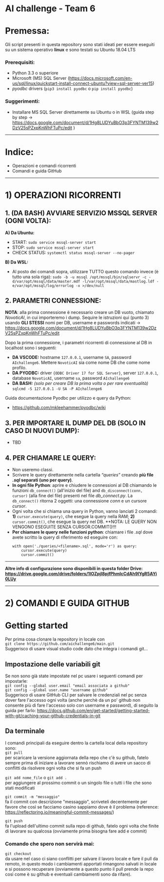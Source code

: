 # AI challenge - Team 6
# Premessa:
Gli script presenti in questa repository sono stati ideati per essere eseguiti su un sistema operativo **linux** e sono testati su Ubuntu 18.04 LTS  
### Prerequisiti:  
* Python 3.3 o superiore   
* Microsoft (MS) SQL Server (https://docs.microsoft.com/en-us/sql/linux/quickstart-install-connect-ubuntu?view=sql-server-ver15)  
* *pyodbc* drivers (```pip3 install pyodbc``` o ```pip install pyodbc```)  
### Suggerimenti:  
* Installare MS SQL Server direttamente su Ubuntu o in WSL (guida step by step -> https://docs.google.com/document/d/1Hg8LUDYuBbO3p3FYNTM139w2DzV25sPZxpKnWhFTuPc/edit )

---

# Indice:
* Operazioni e comandi ricorrenti
* Comandi e guida GitHub


---

# 1) OPERAZIONI RICORRENTI

## 1. (DA BASH) AVVIARE SERVIZIO MSSQL SERVER (OGNI VOLTA):
**A) Da Ubuntu:**
* START: ```sudo service mssql-server start```
* STOP: ```sudo service mssql-server start```
* CHECK STATUS: ```systemctl status mssql-server --no-pager```

**B) Da WSL:**
* Al posto dei comandi sopra, utilizzare TUTTO questo comando invece (è tutto una sola riga): ```sudo -b -u mssql /opt/mssql/bin/sqlservr -c -d/var/opt/mssql/data/master.mdf -l/var/opt/mssql/data/mastlog.ldf -e/var/opt/mssql/log/errorlog -x >/dev/null```




## 2. PARAMETRI CONNESSIONE:
**NOTA**: alla prima connessione è necessario creare un DB vuoto, chiamato *NovoticAI*, in cui importeremo i dump. Sequire le istruzioni qui (punto 3) usando **GLI STESSI** nomi per DB, username e passwords indicati -> https://docs.google.com/document/d/1Hg8LUDYuBbO3p3FYNTM139w2DzV25sPZxpKnWhFTuPc/edit

Dopo la prima connessione, i parametri ricorrenti di connessione al DB in localhost sono i seguenti:
* **DA VSCODE:** hostname ```127.0.0.1```, username ```SA```, password ```AIchallenge6```. Mettere ```NovoticAI``` sia come nome DB che come nome profilo.
* **DA PYODBC:** driver ```{ODBC Driver 17 for SQL Server}```, server ```127.0.0.1```, database ```NovoticAI```, username ```sa```, password ```AIchallenge6```
* **DA BASH:** *(solo per creare DB la prima volta o per rare eventualità)* ```sqlcmd -S 127.0.0.1 -U SA -P AIchallenge6```

Guida documentazione Pyodbc per utilizzo e query da Python:
* https://github.com/mkleehammer/pyodbc/wiki


## 3. PER IMPORTARE IL DUMP DEL DB (SOLO IN CASO DI NUOVI DUMP):
* TBD


## 4. PER CHIAMARE LE QUERY:
* Non useremo classi.
* Scrivere le query direttamente nella cartella *“queries”* creando **più file *.sql* separati (uno per query)**.
* **In ogni file Python**: aprire e chiudere le connessioni al DB chiamando le funzioni ```db_connect()``` (all'inizio del file) and ```db_disconnect(conn, cursor)``` (alla fine del file) presenti nel file *db_connect.py*. La ```db_connect()``` ritorna 2 oggetti: una connessione *conn* e un cursore *cursor*.
* Ogni volta che si chiama una query in Python, vanno lanciati 2 comandi: **1)** ```cursor.execute(query)```, che esegue la query nella RAM; **2)** ```cursor.commit()```, che esegue la query nel DB. **NOTA: LE QUERY NON VENGONO ESEGUITE SENZA CURSOR.COMMIT()!!!
* **Per chiamare le query nelle funzioni python**: chiamare i file *.sql* dove avete scritto la query di riferimento ed eseguire con:
    ```
    with open('./queries/<filename>.sql', mode='r') as query:
        cursor.execute(query)
        cursor.commit()
    ```


---

**Altre info di configurazione sono disponibili in questa folder Drive: https://drive.google.com/drive/folders/1lOZpjl8pjfPhmlcCdAh9lYgR5AYi0LUy**

---


# 2) COMANDI E GUIDA GITHUB
# Getting started
Per prima cosa clonare la repository in locale con  
```git clone https://github.com/aichallenge6/main.git```  
Suggerisco di usare visual studio code dato che integra i comandi git...  
## Impostazione delle variabili git
Se non sono già state impostate nel pc usare i seguenti comandi per impostarle:  
```git config --global user.email "email associata a github"```  
```git config --global user.name "username github"```  
Suggerisco di usare GitHub CLI per salvare le credenziali nel pc senza dover fare l'accesso ogni volta (anche perchè da un po' github non consente più di fare l'accesso solo con username e password), di seguito la guida per farlo: https://docs.github.com/en/get-started/getting-started-with-git/caching-your-github-credentials-in-git
## Da terminale
I comandi principali da eseguire dentro la cartella local della repository sono:  
```git pull```   
per scaricare la versione aggiornata della repo che c'è su github, fatelo sempre prima di iniziare a lavorare sennò rischiamo di avere un sacco di conflitti da risolvere ogni volta che si fa un push    

```git add nome_file``` o ```git add .```   
per aggiungere al prossimo commit o un singolo file o tutti i file che sono stati modificati  
  
```git commit -m "messaggio"```  
fa il commit con descrizione "messaggio", scriveteli decentemente per favore che così se facciamo casino sappiamo dove è il problema (reference: https://reflectoring.io/meaningful-commit-messages/) 


```git push```  
fa l'upload dell'ultimo commit sulla repo di github, fatelo ogni volta che finite di lavorare su qualcosa (ovviamente prima bisogna fare add e commit)  
  
### Comando che spero non servirà mai:  
```git checkout```  
da usare nel caso ci siano conflitti per salvare il lavoro locale e fare il pull da remoto, in questo modo i cambiamenti apportati rimangono salvati in locale e si possono recuperare (ovviamente a questo punto il pull prende la repo così come è su github e eventuali cambiamenti sono da rifare).


